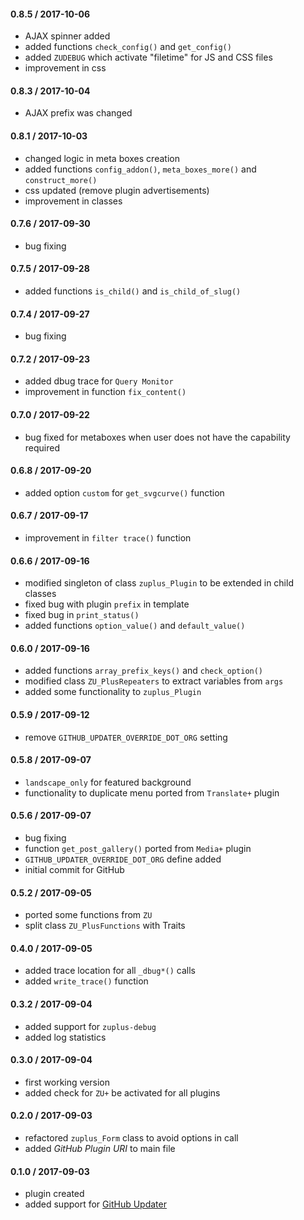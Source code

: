 #### 0.8.5 / 2017-10-06
* AJAX spinner added
* added functions `check_config()` and `get_config()`
* added `ZUDEBUG` which activate "filetime" for JS and CSS files
* improvement in css

#### 0.8.3 / 2017-10-04
* AJAX prefix was changed

#### 0.8.1 / 2017-10-03
* changed logic in meta boxes creation
* added functions `config_addon()`, `meta_boxes_more()` and `construct_more()`
* css updated (remove plugin advertisements)
* improvement in classes

#### 0.7.6 / 2017-09-30
* bug fixing

#### 0.7.5 / 2017-09-28
* added functions `is_child()` and `is_child_of_slug()`

#### 0.7.4 / 2017-09-27
* bug fixing

#### 0.7.2 / 2017-09-23
* added dbug trace for `Query Monitor`
* improvement in function `fix_content()`

#### 0.7.0 / 2017-09-22
* bug fixed for metaboxes when user does not have the capability required

#### 0.6.8 / 2017-09-20
* added option `custom` for `get_svgcurve()` function

#### 0.6.7 / 2017-09-17
* improvement in `filter trace()` function

#### 0.6.6 / 2017-09-16
* modified singleton of class `zuplus_Plugin` to be extended in child classes
* fixed bug with plugin `prefix` in template
* fixed bug in `print_status()`
* added functions `option_value()` and `default_value()`

#### 0.6.0 / 2017-09-16
* added functions `array_prefix_keys()` and `check_option()`
* modified class `ZU_PlusRepeaters` to extract variables from `args`
* added some functionality to `zuplus_Plugin`

#### 0.5.9 / 2017-09-12
* remove `GITHUB_UPDATER_OVERRIDE_DOT_ORG` setting

#### 0.5.8 / 2017-09-07
* `landscape_only` for featured background
* functionality to duplicate menu ported from `Translate+` plugin

#### 0.5.6 / 2017-09-07
* bug fixing
* function `get_post_gallery()` ported from `Media+` plugin
* `GITHUB_UPDATER_OVERRIDE_DOT_ORG` define added
* initial commit for GitHub

#### 0.5.2 / 2017-09-05
* ported some functions from `ZU`
* split class `ZU_PlusFunctions` with Traits

#### 0.4.0 / 2017-09-05
* added trace location for all `_dbug*()` calls
* added `write_trace()` function 

#### 0.3.2 / 2017-09-04
* added support for `zuplus-debug`
* added log statistics

#### 0.3.0 / 2017-09-04
* first working version
* added check for `ZU+` be activated for all plugins

#### 0.2.0 / 2017-09-03
* refactored `zuplus_Form` class to avoid options in call
* added _GitHub Plugin URI_ to main file

#### 0.1.0 / 2017-09-03
* plugin created
* added support for [GitHub Updater](https://github.com/afragen/github-updater/)

